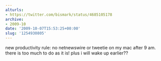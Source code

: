 ```yaml
---
alturls:
- https://twitter.com/bismark/status/4685105178
archive:
- 2009-10
date: '2009-10-07T15:53:25+00:00'
slug: '1254930805'
---
```


new productivity rule: no netnewswire or tweetie on my mac after 9 am. there is too much to do as it is! plus i will wake up earlier??

